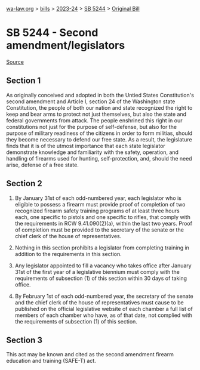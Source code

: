 [wa-law.org](/) > [bills](/bills/) > [2023-24](/bills/2023-24) > [SB 5244](/bills/2023-24/sb/5244/) > [Original Bill](/bills/2023-24/sb/5244/1/)

# SB 5244 - Second amendment/legislators

[Source](http://lawfilesext.leg.wa.gov/biennium/2023-24/Pdf/Bills/Senate%20Bills/5244.pdf)

## Section 1
As originally conceived and adopted in both the Untied States Constitution's second amendment and Article I, section 24 of the Washington state Constitution, the people of both our nation and state recognized the right to keep and bear arms to protect not just themselves, but also the state and federal governments from attack. The people enshrined this right in our constitutions not just for the purpose of self-defense, but also for the purpose of military readiness of the citizens in order to form militias, should they become necessary to defend our free state. As a result, the legislature finds that it is of the utmost importance that each state legislator demonstrate knowledge and familiarity with the safety, operation, and handling of firearms used for hunting, self-protection, and, should the need arise, defense of a free state.

## Section 2
1. By January 31st of each odd-numbered year, each legislator who is eligible to possess a firearm must provide proof of completion of two recognized firearm safety training programs of at least three hours each, one specific to pistols and one specific to rifles, that comply with the requirements in RCW 9.41.090(2)(a), within the last two years. Proof of completion must be provided to the secretary of the senate or the chief clerk of the house of representatives.

2. Nothing in this section prohibits a legislator from completing training in addition to the requirements in this section.

3. Any legislator appointed to fill a vacancy who takes office after January 31st of the first year of a legislative biennium must comply with the requirements of subsection (1) of this section within 30 days of taking office.

4. By February 1st of each odd-numbered year, the secretary of the senate and the chief clerk of the house of representatives must cause to be published on the official legislative website of each chamber a full list of members of each chamber who have, as of that date, not complied with the requirements of subsection (1) of this section.

## Section 3
This act may be known and cited as the second amendment firearm education and training (SAFE-T) act.
